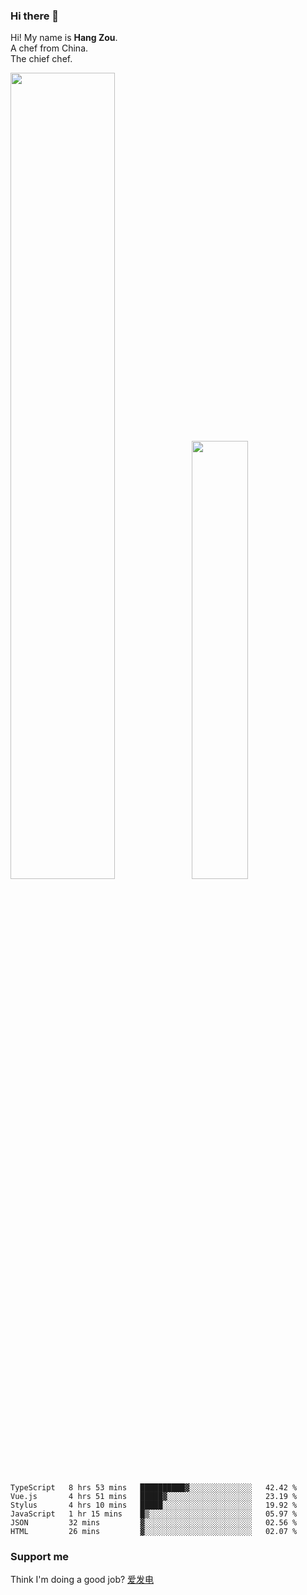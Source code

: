 ### Hi there 👋

Hi! My name is **Hang Zou**.  
A chef from China.  
The chief chef.

<img align="" width="57.5%" src="https://github-readme-stats.vercel.app/api?username=zouhangwithsweet&hide_title=true&hide_border=true&show_icons=true&include_all_commits=true&line_height=21" /><img align="" width="42.4%" src="https://github-readme-stats.vercel.app/api/top-langs/?username=zouhangwithsweet&hide_title=true&hide_border=true&layout=compact" />

<!--START_SECTION:waka-->

```text
TypeScript   8 hrs 53 mins   ██████████▓░░░░░░░░░░░░░░   42.42 %
Vue.js       4 hrs 51 mins   █████▓░░░░░░░░░░░░░░░░░░░   23.19 %
Stylus       4 hrs 10 mins   █████░░░░░░░░░░░░░░░░░░░░   19.92 %
JavaScript   1 hr 15 mins    █▒░░░░░░░░░░░░░░░░░░░░░░░   05.97 %
JSON         32 mins         ▓░░░░░░░░░░░░░░░░░░░░░░░░   02.56 %
HTML         26 mins         ▓░░░░░░░░░░░░░░░░░░░░░░░░   02.07 %
```

<!--END_SECTION:waka-->

### Support me

Think I'm doing a good job? [爱发电](https://afdian.net/@zouhangsweet)
